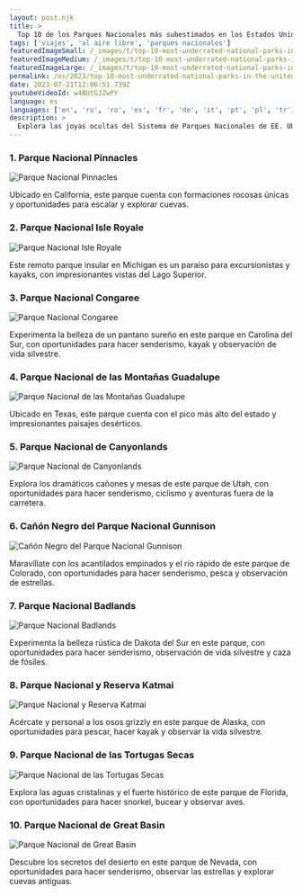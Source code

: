 ```yaml
---
layout: post.njk
title: >
  Top 10 de los Parques Nacionales más subestimados en los Estados Unidos
tags: ['viajes', 'al aire libre', 'parques nacionales']
featuredImageSmall: /_images/t/top-10-most-underrated-national-parks-in-the-united-states-cover-es-small.webp
featuredImageMedium: /_images/t/top-10-most-underrated-national-parks-in-the-united-states-cover-es-medium.webp
featuredImageLarge: /_images/t/top-10-most-underrated-national-parks-in-the-united-states-cover-es-large.webp
permalink: /es/2023/top-10-most-underrated-national-parks-in-the-united-states.html
date: 2023-07-21T12:06:51.739Z
youtubeVideoId: w4BUtGJZwPY
language: es
languages: ['en', 'ru', 'ro', 'es', 'fr', 'de', 'it', 'pt', 'pl', 'tr']
description: >
  Explora las joyas ocultas del Sistema de Parques Nacionales de EE. UU. que a menudo son pasadas por alto por los viajeros.
---
```


### 1. Parque Nacional Pinnacles

![Parque Nacional Pinnacles](/_images/6/60d9a589114d181c8ed389fc23edec41-medium.webp)

Ubicado en California, este parque cuenta con formaciones rocosas únicas y oportunidades para escalar y explorar cuevas.

### 2. Parque Nacional Isle Royale

![Parque Nacional Isle Royale](/_images/2/245553a496b944126d691784d3fdea36-medium.webp)

Este remoto parque insular en Michigan es un paraíso para excursionistas y kayaks, con impresionantes vistas del Lago Superior.

### 3. Parque Nacional Congaree

![Parque Nacional Congaree](/_images/6/65658f399a721a2adff013621509cbfe-medium.webp)

Experimenta la belleza de un pantano sureño en este parque en Carolina del Sur, con oportunidades para hacer senderismo, kayak y observación de vida silvestre.

### 4. Parque Nacional de las Montañas Guadalupe

![Parque Nacional de las Montañas Guadalupe](/_images/5/5fc61fdd3d0ccbfa190f04ecfe842100-medium.webp)

Ubicado en Texas, este parque cuenta con el pico más alto del estado y impresionantes paisajes desérticos.

### 5. Parque Nacional de Canyonlands

![Parque Nacional de Canyonlands](/_images/5/5c0a109f536e33fb0e577c669ed2e12f-medium.webp)

Explora los dramáticos cañones y mesas de este parque de Utah, con oportunidades para hacer senderismo, ciclismo y aventuras fuera de la carretera.

### 6. Cañón Negro del Parque Nacional Gunnison

![Cañón Negro del Parque Nacional Gunnison](/_images/7/74228739d328eff87d00784dcd15e95c-medium.webp)

Maravíllate con los acantilados empinados y el río rápido de este parque de Colorado, con oportunidades para hacer senderismo, pesca y observación de estrellas.

### 7. Parque Nacional Badlands

![Parque Nacional Badlands](/_images/d/db3b519f1b892bc68b6434481f64fbbe-medium.webp)

Experimenta la belleza rústica de Dakota del Sur en este parque, con oportunidades para hacer senderismo, observación de vida silvestre y caza de fósiles.

### 8. Parque Nacional y Reserva Katmai

![Parque Nacional y Reserva Katmai](/_images/b/b8783ef838b1eb2ba7deac0fa760304f-medium.webp)

Acércate y personal a los osos grizzly en este parque de Alaska, con oportunidades para pescar, hacer kayak y observar la vida silvestre.

### 9. Parque Nacional de las Tortugas Secas

![Parque Nacional de las Tortugas Secas](/_images/b/bc33dcbc7bbda2a161c2330a2d5df03a-medium.webp)

Explora las aguas cristalinas y el fuerte histórico de este parque de Florida, con oportunidades para hacer snorkel, bucear y observar aves.

### 10. Parque Nacional de Great Basin

![Parque Nacional de Great Basin](/_images/4/44b5656bc03f36235a51fbb3619a497e-medium.webp)

Descubre los secretos del desierto en este parque de Nevada, con oportunidades para hacer senderismo, observar las estrellas y explorar cuevas antiguas.

